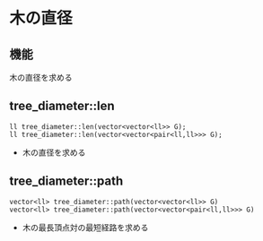# 木の直径

## 機能
木の直径を求める

## tree_diameter::len
```
ll tree_diameter::len(vector<vector<ll>> G); 
ll tree_diameter::len(vector<vector<pair<ll,ll>>> G); 
```
- 木の直径を求める

## tree_diameter::path
```
vector<ll> tree_diameter::path(vector<vector<ll>> G)
vector<ll> tree_diameter::path(vector<vector<pair<ll,ll>>> G)
```
- 木の最長頂点対の最短経路を求める
